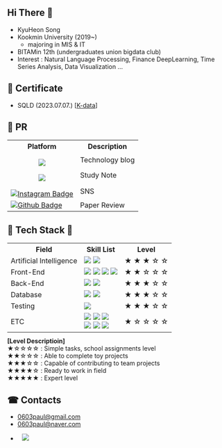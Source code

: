 ## Hi There 👋

- KyuHeon Song
- Kookmin University (2019~)
  - majoring in MIS & IT
- BITAMin 12th (undergraduates union bigdata club)
- Interest : Natural Language Processing, Finance DeepLearning, Time Series Analysis, Data Visualization ...


## 📑 Certificate

- SQLD (2023.07.07.) [[K-data](https://www.dataq.or.kr/www/main.do)]

## 📢 PR 

<table>
  <tr>
    <th>Platform</th>
    <th>Description</th>
  </tr>
  <tr>
    <td style='text-align:center; padding-top:15px;'><a href="https://song9ski-program.tistory.com/"><img src="https://img.shields.io/badge/tistory-FF5A4A?style=flat&logo=tistory&logoColor=white&link='https://song9ski-program.tistory.com/')"/></a></td>
    <td>Technology blog</td>
  </tr>
  <tr>
    <td style='text-align:center; padding-top:15px;'><a href="https://skier-song9.notion.site/Programming-529c2e920f514e74aa8177a3a3f8bf7e?pvs=4"><img src="https://img.shields.io/badge/notion-000000?style=flat&logo=notion&logoColor=white&link='https://skier-song9.notion.site/Programming-529c2e920f514e74aa8177a3a3f8bf7e?pvs=4')"/></a></td>
    <td>Study Note</td>
  </tr>
  <tr>
    <td style='text-align:center; padding-top:15px;'><a href="https://www.instagram.com/skier_song9/" rel="nofollow"><img src="https://camo.githubusercontent.com/c496c4f0b1e05287d707fb4c0498324f0ccc2b0f414d0ebfba8cd8133a8741eb/68747470733a2f2f696d672e736869656c64732e696f2f62616467652f2d496e7374616772616d2d6464326137623f7374796c653d666c61742d737175617265266c6f676f3d696e7374616772616d266c6f676f436f6c6f723d7768697465266c696e6b3d68747470733a2f2f7777772e696e7374616772616d2e636f6d2f6a61652e5f5f2e6f6e652f" alt="Instagram Badge" data-canonical-src="https://img.shields.io/badge/-Instagram-dd2a7b?style=flat-square&amp;logo=instagram&amp;logoColor=white&amp;link=https://www.instagram.com/skier_song9/" style="max-width: 100%;"></a></td>
    <td>SNS</td>
  </tr>
  <tr>
    <td>
      <a href="https://github.com/skier-song9/DL_study" rel="nofollow"><img src="https://img.shields.io/badge/-Github-181717?style=flat-square&amp;logo=Github&amp;logoColor=white&amp;link=https://github.com/skier-song9/DL_study" alt="Github Badge" data-canonical-src="https://img.shields.io/badge/-Github-181717?style=flat-square&amp;logo=Github&amp;logoColor=white&amp;link=https://github.com/skier-song9/DL_study" style="max-width: 100%;"></a>
    </td>
    <td>Paper Review</td>
  </tr>
</table>

## 💫 Tech Stack 💫


<table>
    <tr>
        <th>Field</th>
        <th>Skill List</th>
        <th>Level</th>
    </tr>
    <tr>
        <td>Artificial Intelligence</td>
        <td>
            <img src="https://img.shields.io/badge/python-3670A0?style=for-the-badge&logo=python&logoColor=ffdd54"/>
            <img src="https://img.shields.io/badge/PyTorch-%23EE4C2C.svg?style=for-the-badge&logo=PyTorch&logoColor=white"/>
        </td>
        <td>
            <span>★</span>
            <span>★</span>
            <span class="star">★</span>
            <span class="star">☆</span>
            <span class="star">☆</span> 
        </td>
    </tr>
    <tr>
        <td>Front-End</td>
        <td>
            <img src="https://img.shields.io/badge/HTML5-EF7B3C.svg?style=for-the-badge&logo=HTML5&logoColor=white"/>
            <img src="https://img.shields.io/badge/CSS3-1572B6.svg?style=for-the-badge&logo=CSS3&logoColor=white"/>
            <img src="https://img.shields.io/badge/JavaScript-F7DF1E.svg?style=for-the-badge&logo=JavaScript&logoColor=white"/>
            <img src="https://img.shields.io/badge/jQuery-0769AD.svg?style=for-the-badge&logo=jQuery&logoColor=white"/>
        </td>
        <td>
            <span class="star">★</span>
            <span class="star">★</span>
            <span class="star">☆</span>
            <span class="star">☆</span>
            <span class="star">☆</span>
        </td>
    </tr>
    <tr>
        <td>Back-End</td>
        <td>
            <img src="https://img.shields.io/badge/java-%23ED8B00.svg?style=for-the-badge&logo=openjdk&logoColor=white"/>
            <img src="https://img.shields.io/badge/spring-%236DB33F.svg?style=for-the-badge&logo=spring&logoColor=white"/>
        </td>
        <td>
            <span class="star">★</span>
            <span class="star">★</span>
            <span class="star">★</span>
            <span class="star">☆</span>
            <span class="star">☆</span>
        </td>
    </tr>
    <tr>
        <td>Database</td>
        <td>
            <img src="https://img.shields.io/badge/Oracle-F80000?style=for-the-badge&logo=oracle&logoColor=white"/>
            <img src="https://img.shields.io/badge/sqlite-%2307405e.svg?style=for-the-badge&logo=sqlite&logoColor=white"/>
        </td>
        <td>
            <span class="star">★</span>
            <span class="star">★</span>
            <span class="star">★</span>
            <span class="star">☆</span>
            <span class="star">☆</span>
        </td>
    </tr>
    <tr>
        <td>Testing</td>
        <td>
            <img src="https://img.shields.io/badge/-selenium-%43B02A?style=for-the-badge&logo=selenium&logoColor=white"/>
        </td>
        <td>
            <span class="star">★</span>
            <span class="star">★</span>
            <span class="star">★</span>
            <span class="star">☆</span>
            <span class="star">☆</span>
        </td>
    </tr>
    <tr>
        <td>ETC</td>
        <td>
            <img src="https://img.shields.io/badge/c++-%2300599C.svg?style=for-the-badge&logo=c%2B%2B&logoColor=white"/>
            <img src="https://img.shields.io/badge/flask-%23000.svg?style=for-the-badge&logo=flask&logoColor=white"/>
            <img src="https://img.shields.io/badge/FastAPI-005571?style=for-the-badge&logo=fastapi"/><br>
            <img src="https://img.shields.io/badge/VirtualBox-183A61?style=for-the-badge&logo=VirtualBox&logoColor=white"/>
            <img src="https://img.shields.io/badge/Solidity-%23363636.svg?style=for-the-badge&logo=solidity&logoColor=white"/>
            <img src="https://img.shields.io/badge/Ethereum-3C3C3D?style=for-the-badge&logo=Ethereum&logoColor=white"/>
        </td>
        <td>
            <span class="star">★</span>
            <span class="star">☆</span>
            <span class="star">☆</span>
            <span class="star">☆</span>
            <span class="star">☆</span>
        </td>
    </tr>
</table>
<div style='margin-top:-5px;'>
  <span><b>[Level Descriptioin]</b></span> <br>
  <span class="star">★☆☆☆☆</span> : Simple tasks, school assignments level<br>
  <span class="star">★★☆☆☆</span> : Able to complete toy projects<br>
  <span class="star">★★★☆☆</span> : Capable of contributing to team projects<br>
  <span class="star">★★★★☆</span> : Ready to work in field<br>
  <span class="star">★★★★★</span> : Expert level<br>
</div>


## ☎ Contacts
- 0603paul@gmail.com
- 0603paul@naver.com

<ul style="margin-top:10;list-style-type:disc;">
<li>
  <a style="margin-left:10;margin-top:5;" href="https://www.linkedin.com/in/kyuheon-song-a43452291/"><img src="https://img.shields.io/badge/linkedin-0A66C2?style=flat&logo=linkedin&logoColor=white&link='https://www.linkedin.com/in/kyuheon-song-a43452291/')"/></a>
</li>
</ul>

